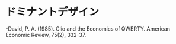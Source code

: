 # ドミナントデザイン
-David, P. A. (1985). Clio and the Economics of QWERTY. American Economic Review, 75(2), 332-37.
